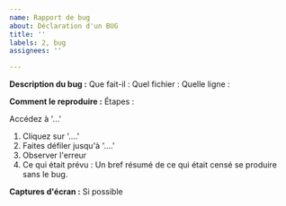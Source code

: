 ```yaml
---
name: Rapport de bug
about: Déclaration d'un BUG
title: ''
labels: 2, bug
assignees: ''

---
```


**Description du bug :**
Que fait-il :
Quel fichier :
Quelle ligne :

**Comment le reproduire :**
Étapes :

Accédez à '...'
1. Cliquez sur '....'
2. Faites défiler jusqu'à '....'
3. Observer l'erreur
4. Ce qui était prévu :
Un bref résumé de ce qui était censé se produire sans le bug.

**Captures d'écran :**
Si possible

